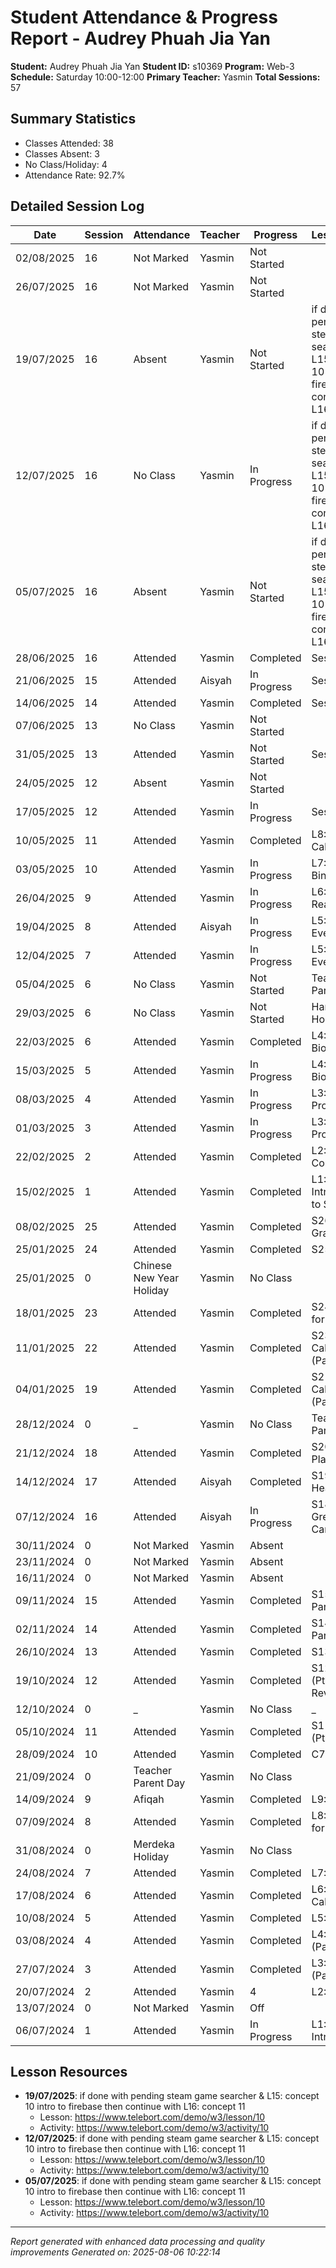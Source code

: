 # Student Attendance & Progress Report - Audrey Phuah Jia Yan
**Student:** Audrey Phuah Jia Yan
**Student ID:** s10369
**Program:** Web-3
**Schedule:** Saturday 10:00-12:00
**Primary Teacher:** Yasmin
**Total Sessions:** 57

## Summary Statistics
- Classes Attended: 38
- Classes Absent: 3
- No Class/Holiday: 4
- Attendance Rate: 92.7%

## Detailed Session Log
| Date | Session | Attendance | Teacher | Progress | Lesson/Topic |
|------|---------|------------|---------|----------|--------------|
| 02/08/2025 | 16 | Not Marked | Yasmin | Not Started |  |
| 26/07/2025 | 16 | Not Marked | Yasmin | Not Started |  |
| 19/07/2025 | 16 | Absent | Yasmin | Not Started | if done with pending steam game searcher & L15: concept 10 intro to firebase then continue with L16:... |
| 12/07/2025 | 16 | No Class | Yasmin | In Progress | if done with pending steam game searcher & L15: concept 10 intro to firebase then continue with L16:... |
| 05/07/2025 | 16 | Absent | Yasmin | Not Started | if done with pending steam game searcher & L15: concept 10 intro to firebase then continue with L16:... |
| 28/06/2025 | 16 | Attended | Yasmin | Completed | Session 16: |
| 21/06/2025 | 15 | Attended | Aisyah | In Progress | Session 16: |
| 14/06/2025 | 14 | Attended | Yasmin | Completed | Session 15: |
| 07/06/2025 | 13 | No Class | Yasmin | Not Started |  |
| 31/05/2025 | 13 | Attended | Yasmin | Not Started | Session 14: |
| 24/05/2025 | 12 | Absent | Yasmin | Not Started |  |
| 17/05/2025 | 12 | Attended | Yasmin | In Progress | Session 12: |
| 10/05/2025 | 11 | Attended | Yasmin | Completed | L8: Math Calculator |
| 03/05/2025 | 10 | Attended | Yasmin | In Progress | L7: Data Binding |
| 26/04/2025 | 9 | Attended | Yasmin | In Progress | L6:Svelte Reactivity |
| 19/04/2025 | 8 | Attended | Aisyah | In Progress | L5:Svelte Events |
| 12/04/2025 | 7 | Attended | Yasmin | In Progress | L5:Svelte Events |
| 05/04/2025 | 6 | No Class | Yasmin | Not Started | Teacher Parent Day |
| 29/03/2025 | 6 | No Class | Yasmin | Not Started | Hari Raya Holiday |
| 22/03/2025 | 6 | Attended | Yasmin | Completed | L4: My Biography |
| 15/03/2025 | 5 | Attended | Yasmin | In Progress | L4: My Biography |
| 08/03/2025 | 4 | Attended | Yasmin | In Progress | L3: Svelte Props |
| 01/03/2025 | 3 | Attended | Yasmin | In Progress | L3: Svelte Props |
| 22/02/2025 | 2 | Attended | Yasmin | Completed | L2: Svelte Component |
| 15/02/2025 | 1 | Attended | Yasmin | Completed | L1: Introduction to Svelte |
| 08/02/2025 | 25 | Attended | Yasmin | Completed | S26: Graduation |
| 25/01/2025 | 24 | Attended | Yasmin | Completed | S25: Quiz 2 |
| 25/01/2025 | 0 | Chinese New Year Holiday | Yasmin | No Class |  |
| 18/01/2025 | 23 | Attended | Yasmin | Completed | S24: Revision for Quiz 2 |
| 11/01/2025 | 22 | Attended | Yasmin | Completed | S23: Calorie Calculator (Part 2) |
| 04/01/2025 | 19 | Attended | Yasmin | Completed | S21: Calorie Calculator (Part 1) |
| 28/12/2024 | 0 | _ | Yasmin | No Class | Teacher Parent Day |
| 21/12/2024 | 18 | Attended | Yasmin | Completed | S20: Budget Planner |
| 14/12/2024 | 17 | Attended | Aisyah | Completed | S19: Pet Heaven |
| 07/12/2024 | 16 | Attended | Aisyah | In Progress | S18: E Greetings Card |
| 30/11/2024 | 0 | Not Marked | Yasmin | Absent |  |
| 23/11/2024 | 0 | Not Marked | Yasmin | Absent |  |
| 16/11/2024 | 0 | Not Marked | Yasmin | Absent |  |
| 09/11/2024 | 15 | Attended | Yasmin | Completed | S15: DOM Part 2 |
| 02/11/2024 | 14 | Attended | Yasmin | Completed | S14: DOM Part 1 |
| 26/10/2024 | 13 | Attended | Yasmin | Completed | S13: Objects |
| 19/10/2024 | 12 | Attended | Yasmin | Completed | S12: Array (Pt.2) + Revision |
| 12/10/2024 | 0 | _ | Yasmin | No Class | _ |
| 05/10/2024 | 11 | Attended | Yasmin | Completed | S11: Array (Pt.2) |
| 28/09/2024 | 10 | Attended | Yasmin | Completed | C7: Array 1 |
| 21/09/2024 | 0 | Teacher Parent Day | Yasmin | No Class |  |
| 14/09/2024 | 9 | Afiqah | Yasmin | Completed | L9: Quiz 1 |
| 07/09/2024 | 8 | Attended | Yasmin | Completed | L8: Revision for Quiz 1 |
| 31/08/2024 | 0 | Merdeka Holiday | Yasmin | No Class |  |
| 24/08/2024 | 7 | Attended | Yasmin | Completed | L7: Functions |
| 17/08/2024 | 6 | Attended | Yasmin | Completed | L6: BMI Calculator |
| 10/08/2024 | 5 | Attended | Yasmin | Completed | L5: Loops |
| 03/08/2024 | 4 | Attended | Yasmin | Completed | L4: Operators (Part 2) |
| 27/07/2024 | 3 | Attended | Yasmin | Completed | L3: Operators (Part 1) |
| 20/07/2024 | 2 | Attended | Yasmin | 4 | L2: Variables |
| 13/07/2024 | 0 | Not Marked | Yasmin | Off |  |
| 06/07/2024 | 1 | Attended | Yasmin | In Progress | L1: Introduction |

## Lesson Resources
- **19/07/2025**: if done with pending steam game searcher & L15: concept 10 intro to firebase then continue with L16: concept 11
  - Lesson: https://www.telebort.com/demo/w3/lesson/10
  - Activity: https://www.telebort.com/demo/w3/activity/10
- **12/07/2025**: if done with pending steam game searcher & L15: concept 10 intro to firebase then continue with L16: concept 11
  - Lesson: https://www.telebort.com/demo/w3/lesson/10
  - Activity: https://www.telebort.com/demo/w3/activity/10
- **05/07/2025**: if done with pending steam game searcher & L15: concept 10 intro to firebase then continue with L16: concept 11
  - Lesson: https://www.telebort.com/demo/w3/lesson/10
  - Activity: https://www.telebort.com/demo/w3/activity/10

---
*Report generated with enhanced data processing and quality improvements*
*Generated on: 2025-08-06 10:22:14*